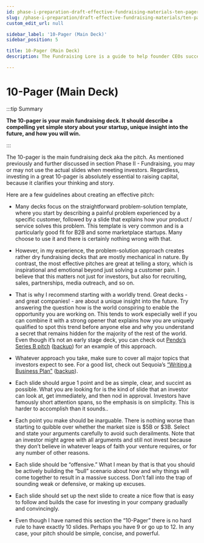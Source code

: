 ```yaml
---
id: phase-i-preparation-draft-effective-fundraising-materials-ten-pager-main-deck
slug: /phase-i-preparation/draft-effective-fundraising-materials/ten-pager-main-deck
custom_edit_url: null

sidebar_label: '10-Pager (Main Deck)'
sidebar_position: 5

title: 10-Pager (Main Deck)
description: The Fundraising Lore is a guide to help founder CEOs successfully raise early-stage VC financing from Silicon Valley investors.

---
```


# 10-Pager (Main Deck)

:::tip Summary

**The 10-pager is your main fundraising deck. It should describe a compelling yet simple story about your startup, unique insight into the future, and how you will win.**

:::

The 10-pager is the main fundraising deck aka the pitch. As mentioned previously and further discussed in section Phase II - Fundraising, you may or may not use the actual slides when meeting investors. Regardless, investing in a great 10-pager is absolutely essential to raising capital, because it clarifies your thinking and story. 

Here are a few guidelines about creating an effective pitch: 

* Many decks focus on the straightforward problem-solution template, where you start by describing a painful problem experienced by a specific customer, followed by a slide that explains how your product / service solves this problem. This template is very common and is a particularly good fit for B2B and some marketplace startups. Many choose to use it and there is certainly nothing wrong with that. 

* However, in my experience, the problem-solution approach creates rather dry fundraising decks that are mostly mechanical in nature. By contrast, the most effective pitches are great at telling a story, which is inspirational and emotional beyond just solving a customer pain. I believe that this matters not just for investors, but also for recruiting, sales, partnerships, media outreach, and so on. 

* That is why I recommend starting with a worldly trend. Great decks - and great companies! - are about a unique insight into the future. Try answering the question how is the world conspiring to enable the opportunity you are working on. This tends to work especially well if you can combine it with a strong opener that explains how you are uniquely qualified to spot this trend before anyone else and why you understand a secret that remains hidden for the majority of the rest of the world. Even though it’s not an early stage deck, you can check out [Pendo’s Series B pitch](https://www.pendo.io/pendo-blog/pendos-series-b-slide-deck/) ([backup](/backups/Pendo-Series-B-Pitch-Presentation_watermark.pdf)) for an example of this approach.

* Whatever approach you take, make sure to cover all major topics that investors expect to see. For a good list, check out Sequoia’s [“Writing a Business Plan”](https://www.sequoiacap.com/article/writing-a-business-plan/) ([backup](/backups/Sequoia-Writing-a-Business-Plan.pdf)).

* Each slide should argue 1 point and be as simple, clear, and succint as possible. What you are looking for is the kind of slide that an investor can look at, get immediately, and then nod in approval. Investors have famously short attention spans, so the emphasis is on simplicity. This is harder to accomplish than it sounds..

* Each point you make should be inarguable. There is nothing worse than starting to quibble over whether the market size is $5B or $3B. Select and state your arguments carefully to avoid such derailments. Note that an investor might agree with all arguments and still not invest because they don’t believe in whatever leaps of faith your venture requires, or for any number of other reasons.

* Each slide should be “offensive.” What I mean by that is that you should be actively building the “bull” scenario about how and why things will come together to result in a massive success. Don’t fall into the trap of sounding weak or defensive, or making up excuses. 

* Each slide should set up the next slide to create a nice flow that is easy to follow and builds the case for investing in your company gradually and convincingly. 

* Even though I have named this section the “10-Pager” there is no hard rule to have exactly 10 slides. Perhaps you have 9 or go up to 12. In any case, your pitch should be simple, concise, and powerful.